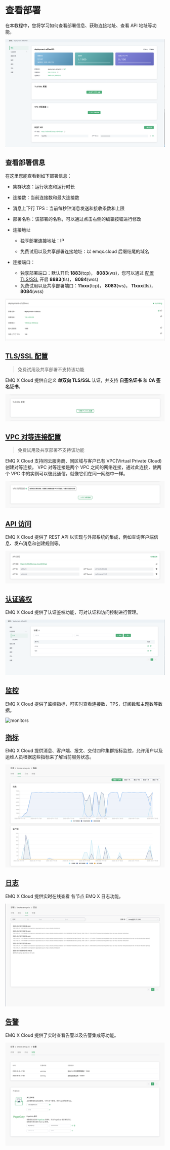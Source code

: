 # 查看部署

在本教程中，您将学习如何查看部署信息、获取连接地址、查看 API 地址等功能，

![overview](./_assets/overview.png)

## 查看部署信息

在这里您能查看到如下部署信息：

* 集群状态：运行状态和运行时长
* 连接数：当前连接数和最大连接数
* 消息上下行 TPS：当前每秒钟消息发送和接收条数和上限
* 部署名称：该部署的名称，可以通过点击右侧的编辑按钮进行修改

* 连接地址

  * 独享部署连接地址：IP

  * 免费试用以及共享部署连接地址：以 emqx.cloud 后缀结尾的域名

* 连接端口：

  * 独享部署端口：默认开启 **1883**(tcp)， **8083**(ws)，您可以通过 [配置 TLS/SSL](./tls_ssl.md) 开启 **8883**(tls)， **8084**(wss)
  * 免费试用以及共享部署端口：**11xxx**(tcp)， **8083**(ws)， **11xxx**(tls)， **8084**(wss)

![base_info](./_assets/base_info.png)

## [TLS/SSL 配置](./tls_ssl.md) 

> 免费试用及共享部署不支持该功能

EMQ X Cloud 提供自定义 **单双向 TLS/SSL** 认证，并支持 **自签名证书** 和 **CA 签名证书**。

![base_info](./_assets/tls_info.png)



## [VPC 对等连接配置](./vpc_peering.md)

> 免费试用及共享部署不支持该功能

EMQ X Cloud 支持同云服务商、同区域与客户已有 VPC(Virtual Private Cloud) 创建对等连接。 VPC 对等连接是两个 VPC 之间的网络连接，通过此连接，使两个 VPC 中的实例可以彼此通信，就像它们在同一网络中一样。

![base_info](./_assets/vpc_peering_info.png)



## [API 访问](./api/api.md)

EMQ X Cloud 提供了 REST API 以实现与外部系统的集成，例如查询客户端信息、发布消息和创建规则等。

![base_info](./_assets/api_info.png)

## [认证鉴权](./auth_and_acl.md)
EMQ X Cloud 提供了认证鉴权功能，可对认证和访问控制进行管理。

![auth_and_acl](./_assets/auth.png)

## [监控](./monitors.md)
EMQ X Cloud 提供了监控指标，可实时查看连接数，TPS，订阅数和主题数等数据。

![monitors](./_assets/monitors.png)


## [指标](./metrics.md)

EMQ X Cloud 提供消息、客户端、报文、交付四种集群指标监控，允许用户以及运维人员根据这些指标来了解当前服务状态。

![base_info](./_assets/metrics_info.png)



## [日志](./logs.md)

EMQ X Cloud 提供实时在线查看 各节点 EMQ X 日志功能。

![base_info](./_assets/logs_info.png)



## [告警](./alerts.md)

EMQ X Cloud 提供了实时查看告警以及告警集成等功能。

![base_info](./_assets/alerts_info.png)
